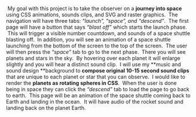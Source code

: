  My goal with this project is to take the observer on a **journey into space** using CSS animations, sounds clips, and SVG and raster graphics.  The navigation will have three tabs: _“launch”, “space”, and “descend”_.  The first page will have a button that says _“blast off”_ which starts the launch phase.  This will trigger a visible number countdown, and sounds of a space shuttle blasting off.  In addition, you will see an animation of a space shuttle launching from the bottom of the screen to the top of the screen.  The user will then press the _“space”_ tab to go to the next phase.  There you will see planets and stars in the sky.  By hovering over each planet it will enlarge slightly and you will hear a distinct sound clip.  I will use my **music and sound design **background to **compose original 10-15 second sound clips** that are unique to each planet or star that you can observe.  I would like to render the **planets as rotating spheres in CSS**.  When the user is done being in space they can click the _“descend”_ tab to load the page to go back to earth.  This page will be an animation of the space shuttle coming back to Earth and landing in the ocean.  It will have audio of the rocket sound and landing back on the planet Earth.
